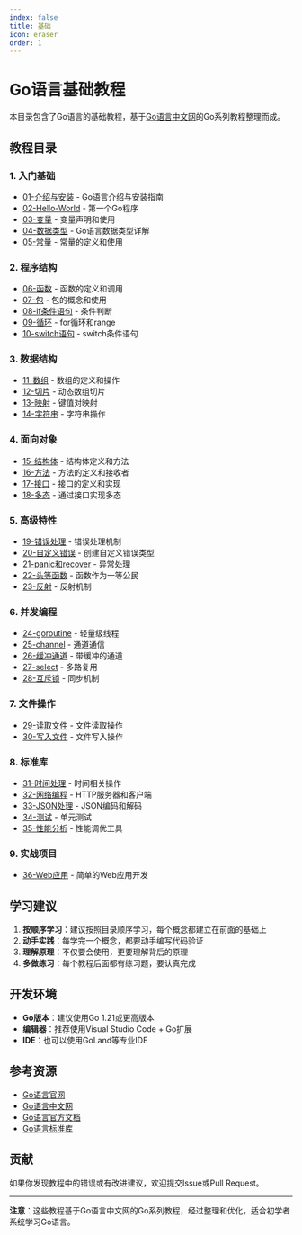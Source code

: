 ```yaml
---
index: false
title: 基础
icon: eraser
order: 1
---
```


# Go语言基础教程

本目录包含了Go语言的基础教程，基于[Go语言中文网](https://studygolang.com/subject/2)的Go系列教程整理而成。

## 教程目录

### 1. 入门基础
- [01-介绍与安装](./01-介绍与安装.md) - Go语言介绍与安装指南
- [02-Hello-World](./02-Hello-World.md) - 第一个Go程序
- [03-变量](./03-变量.md) - 变量声明和使用
- [04-数据类型](./04-数据类型.md) - Go语言数据类型详解
- [05-常量](./05-常量.md) - 常量的定义和使用

### 2. 程序结构
- [06-函数](./06-函数.md) - 函数的定义和调用
- [07-包](./07-包.md) - 包的概念和使用
- [08-if条件语句](./08-if条件语句.md) - 条件判断
- [09-循环](./09-循环.md) - for循环和range
- [10-switch语句](./10-switch语句.md) - switch条件语句

### 3. 数据结构
- [11-数组](./11-教程.md) - 数组的定义和操作
- [12-切片](./12-教程.md) - 动态数组切片
- [13-映射](./13-教程.md) - 键值对映射
- [14-字符串](./14-教程.md) - 字符串操作

### 4. 面向对象
- [15-结构体](./15-教程.md) - 结构体定义和方法
- [16-方法](./16-教程.md) - 方法的定义和接收者
- [17-接口](./17-教程.md) - 接口的定义和实现
- [18-多态](./18-教程.md) - 通过接口实现多态

### 5. 高级特性
- [19-错误处理](./19-教程.md) - 错误处理机制
- [20-自定义错误](./20-教程.md) - 创建自定义错误类型
- [21-panic和recover](./21-教程.md) - 异常处理
- [22-头等函数](./22-教程.md) - 函数作为一等公民
- [23-反射](./23-教程.md) - 反射机制

### 6. 并发编程
- [24-goroutine](./24-教程.md) - 轻量级线程
- [25-channel](./25-教程.md) - 通道通信
- [26-缓冲通道](./26-教程.md) - 带缓冲的通道
- [27-select](./27-教程.md) - 多路复用
- [28-互斥锁](./28-教程.md) - 同步机制

### 7. 文件操作
- [29-读取文件](./29-教程.md) - 文件读取操作
- [30-写入文件](./30-教程.md) - 文件写入操作

### 8. 标准库
- [31-时间处理](./31-教程.md) - 时间相关操作
- [32-网络编程](./32-教程.md) - HTTP服务器和客户端
- [33-JSON处理](./33-教程.md) - JSON编码和解码
- [34-测试](./34-教程.md) - 单元测试
- [35-性能分析](./35-教程.md) - 性能调优工具

### 9. 实战项目
- [36-Web应用](./36-教程.md) - 简单的Web应用开发

## 学习建议

1. **按顺序学习**：建议按照目录顺序学习，每个概念都建立在前面的基础上
2. **动手实践**：每学完一个概念，都要动手编写代码验证
3. **理解原理**：不仅要会使用，更要理解背后的原理
4. **多做练习**：每个教程后面都有练习题，要认真完成

## 开发环境

- **Go版本**：建议使用Go 1.21或更高版本
- **编辑器**：推荐使用Visual Studio Code + Go扩展
- **IDE**：也可以使用GoLand等专业IDE

## 参考资源

- [Go语言官网](https://golang.org)
- [Go语言中文网](https://studygolang.com)
- [Go语言官方文档](https://golang.org/doc/)
- [Go语言标准库](https://golang.org/pkg/)

## 贡献

如果你发现教程中的错误或有改进建议，欢迎提交Issue或Pull Request。

---

**注意**：这些教程基于Go语言中文网的Go系列教程，经过整理和优化，适合初学者系统学习Go语言。